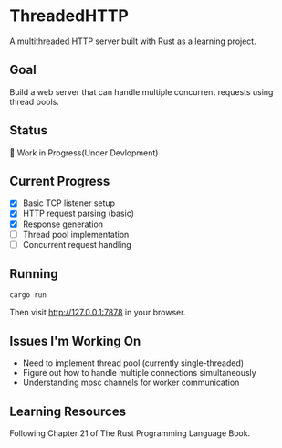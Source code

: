 # ThreadedHTTP

A multithreaded HTTP server built with Rust as a learning project.

## Goal
Build a web server that can handle multiple concurrent requests using thread pools.

## Status
🚧 Work in Progress(Under Devlopment)

## Current Progress
- [x] Basic TCP listener setup
- [x] HTTP request parsing (basic)
- [x] Response generation
- [ ] Thread pool implementation
- [ ] Concurrent request handling

## Running
```bash
cargo run
```

Then visit http://127.0.0.1:7878 in your browser.

## Issues I'm Working On
- Need to implement thread pool (currently single-threaded)
- Figure out how to handle multiple connections simultaneously
- Understanding mpsc channels for worker communication

## Learning Resources
Following Chapter 21 of The Rust Programming Language Book.